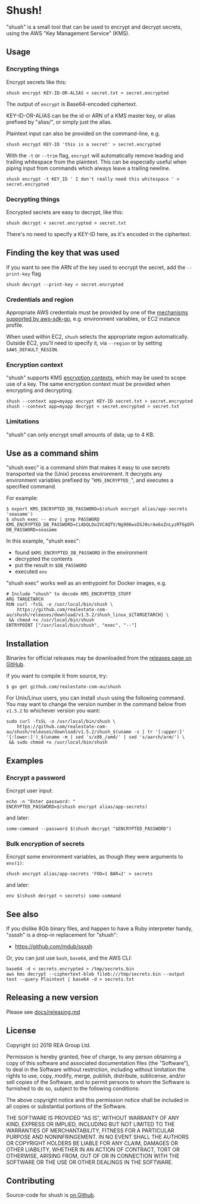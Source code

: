 # Shush!

"shush" is a small tool that can be used to encrypt and decrypt secrets, using the AWS "Key Management Service" (KMS).

## Usage

### Encrypting things

Encrypt secrets like this:

    shush encrypt KEY-ID-OR-ALIAS < secret.txt > secret.encrypted

The output of `encrypt` is Base64-encoded ciphertext.

KEY-ID-OR-ALIAS can be the id or ARN of a KMS master key, or alias prefixed by "alias/", or simply just the alias.

Plaintext input can also be provided on the command-line, e.g.

    shush encrypt KEY-ID 'this is a secret' > secret.encrypted

With the `-t` or `--trim` flag, `encrypt` will automatically remove leading and trailing whitespace from the plaintext. This can be especially useful when piping input from commands which always leave a trailing newline.

    shush encrypt -t KEY_ID ' I don't really need this whitespace ' > secret.encrypted

### Decrypting things

Encrypted secrets are easy to decrypt, like this:

    shush decrypt < secret.encrypted > secret.txt

There's no need to specify a KEY-ID here, as it's encoded in the ciphertext.

## Finding the key that was used

If you want to see the ARN of the key used to encrypt the secret, add the `--print-key` flag

    shush decrypt --print-key < secret.encrypted

### Credentials and region

Appropriate AWS credentials must be provided by one of the [mechanisms supported by aws-sdk-go](https://github.com/aws/aws-sdk-go/wiki/Getting-Started-Credentials), e.g. environment variables, or EC2 instance profile.

When used within EC2, `shush` selects the appropriate region automatically.
Outside EC2, you'll need to specify it, via `--region` or by setting `$AWS_DEFAULT_REGION`.

### Encryption context

"shush" supports KMS [encryption contexts](http://docs.aws.amazon.com/kms/latest/developerguide/encryption-context.html), which may be used to scope use of a key.  The same encryption context must be provided when encrypting and decrypting.

    shush --context app=myapp encrypt KEY-ID secret.txt > secret.encrypted
    shush --context app=myapp decrypt < secret.encrypted > secret.txt

### Limitations

"shush" can only encrypt small amounts of data; up to 4 KB.

## Use as a command shim

"shush exec" is a command shim that makes it easy to use secrets transported
via the (Unix) process environment.  It decrypts any environment variables
prefixed by "`KMS_ENCRYPTED_`", and executes a specified command.

For example:

```
$ export KMS_ENCRYPTED_DB_PASSWORD=$(shush encrypt alias/app-secrets 'seasame')
$ shush exec -- env | grep PASSWORD
KMS_ENCRYPTED_DB_PASSWORD=CiAbQLOo2VC4QTV/Ng986wsDSJ0srAe6oZnLyzRT6pDFWRKOAQEBAgB4G0CzqNlQuEE1fzYPfOsLA0idLKwHuqGZy8s0U+qQxVkAAABlMGMGCSqGSIb3DQEHBqBWMFQCAQAwTwYJKoZIhvcNAQcBMB4GCWCGSAFlAwQBLjARBAzfFR0tsHRq18JUhMcCARCAImvuMNYuHUut3BT7sZs9a31qWcmOBUBXYEsD+kx2GxUxBPE=
DB_PASSWORD=seasame
```

In this example, "shush exec":

- found `$KMS_ENCRYPTED_DB_PASSWORD` in the environment
- decrypted the contents
- put the result in `$DB_PASSWORD`
- executed `env`

"shush exec" works well as an entrypoint for Docker images, e.g.

    # Include "shush" to decode KMS_ENCRYPTED_STUFF
    ARG TARGETARCH
    RUN curl -fsSL -o /usr/local/bin/shush \
        https://github.com/realestate-com-au/shush/releases/download/v1.5.2/shush_linux_${TARGETARCH} \
     && chmod +x /usr/local/bin/shush
    ENTRYPOINT ["/usr/local/bin/shush", "exec", "--"]

## Installation

Binaries for official releases may be downloaded from the [releases page on GitHub](https://github.com/realestate-com-au/shush/releases).

If you want to compile it from source, try:

    $ go get github.com/realestate-com-au/shush

For Unix/Linux users, you can install `shush` using the following command. You may want to change the version number in the command below from `v1.5.2` to whichever version you want:

```
sudo curl -fsSL -o /usr/local/bin/shush \
    https://github.com/realestate-com-au/shush/releases/download/v1.5.2/shush_$(uname -s | tr '[:upper:]' '[:lower:]')_$(uname -m | sed 's/x86_/amd/' | sed 's/aarch/arm/') \
 && sudo chmod +x /usr/local/bin/shush
```

## Examples

### Encrypt a password

Encrypt user input:

    echo -n "Enter password: "
    ENCRYPTED_PASSWORD=$(shush encrypt alias/app-secrets)

and later:

    some-command --password $(shush decrypt "$ENCRYPTED_PASSWORD")

### Bulk encryption of secrets

Encrypt some environment variables, as though they were arguments to `env(1)`:

    shush encrypt alias/app-secrets 'FOO=1 BAR=2' > secrets

and later:

    env $(shush decrypt < secrets) some-command

## See also

If you dislike 8Gb binary files, and happen to have a Ruby interpreter handy,
"ssssh" is a drop-in replacement for "shush":

* https://github.com/mdub/ssssh

Or, you can just use `bash`, `base64`, and the AWS CLI:

    base64 -d < secrets.encrypted > /tmp/secrets.bin
    aws kms decrypt --ciphertext-blob fileb:///tmp/secrets.bin --output text --query Plaintext | base64 -d > secrets.txt

## Releasing a new version

Please see [docs/releasing.md](docs/releasing.md)

## License

Copyright (c) 2019 REA Group Ltd.

Permission is hereby granted, free of charge, to any person obtaining a copy
of this software and associated documentation files (the "Software"), to deal
in the Software without restriction, including without limitation the rights
to use, copy, modify, merge, publish, distribute, sublicense, and/or sell
copies of the Software, and to permit persons to whom the Software is
furnished to do so, subject to the following conditions:

The above copyright notice and this permission notice shall be included in
all copies or substantial portions of the Software.

THE SOFTWARE IS PROVIDED "AS IS", WITHOUT WARRANTY OF ANY KIND, EXPRESS OR
IMPLIED, INCLUDING BUT NOT LIMITED TO THE WARRANTIES OF MERCHANTABILITY,
FITNESS FOR A PARTICULAR PURPOSE AND NONINFRINGEMENT. IN NO EVENT SHALL THE
AUTHORS OR COPYRIGHT HOLDERS BE LIABLE FOR ANY CLAIM, DAMAGES OR OTHER
LIABILITY, WHETHER IN AN ACTION OF CONTRACT, TORT OR OTHERWISE, ARISING FROM,
OUT OF OR IN CONNECTION WITH THE SOFTWARE OR THE USE OR OTHER DEALINGS IN
THE SOFTWARE.

## Contributing

Source-code for shush is [on Github](https://github.com/realestate-com-au/shush).
